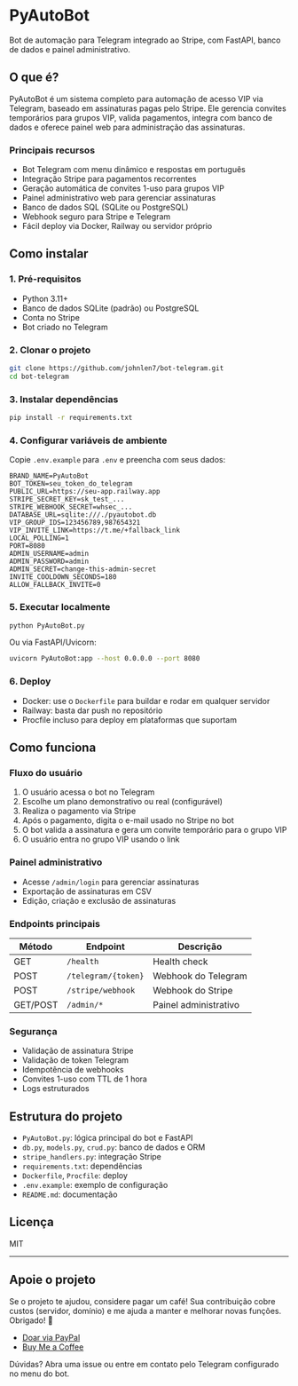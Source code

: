 # PyAutoBot

Bot de automação para Telegram integrado ao Stripe, com FastAPI, banco de dados e painel administrativo.

## O que é?
PyAutoBot é um sistema completo para automação de acesso VIP via Telegram, baseado em assinaturas pagas pelo Stripe. Ele gerencia convites temporários para grupos VIP, valida pagamentos, integra com banco de dados e oferece painel web para administração das assinaturas.

### Principais recursos
- Bot Telegram com menu dinâmico e respostas em português
- Integração Stripe para pagamentos recorrentes
- Geração automática de convites 1-uso para grupos VIP
- Painel administrativo web para gerenciar assinaturas
- Banco de dados SQL (SQLite ou PostgreSQL)
- Webhook seguro para Stripe e Telegram
- Fácil deploy via Docker, Railway ou servidor próprio

## Como instalar

### 1. Pré-requisitos
- Python 3.11+
- Banco de dados SQLite (padrão) ou PostgreSQL
- Conta no Stripe
- Bot criado no Telegram

### 2. Clonar o projeto
```bash
git clone https://github.com/johnlen7/bot-telegram.git
cd bot-telegram
```

### 3. Instalar dependências
```bash
pip install -r requirements.txt
```

### 4. Configurar variáveis de ambiente
Copie `.env.example` para `.env` e preencha com seus dados:
```env
BRAND_NAME=PyAutoBot
BOT_TOKEN=seu_token_do_telegram
PUBLIC_URL=https://seu-app.railway.app
STRIPE_SECRET_KEY=sk_test_...
STRIPE_WEBHOOK_SECRET=whsec_...
DATABASE_URL=sqlite:///./pyautobot.db
VIP_GROUP_IDS=123456789,987654321
VIP_INVITE_LINK=https://t.me/+fallback_link
LOCAL_POLLING=1
PORT=8080
ADMIN_USERNAME=admin
ADMIN_PASSWORD=admin
ADMIN_SECRET=change-this-admin-secret
INVITE_COOLDOWN_SECONDS=180
ALLOW_FALLBACK_INVITE=0
```

### 5. Executar localmente
```bash
python PyAutoBot.py
```
Ou via FastAPI/Uvicorn:
```bash
uvicorn PyAutoBot:app --host 0.0.0.0 --port 8080
```

### 6. Deploy
- Docker: use o `Dockerfile` para buildar e rodar em qualquer servidor
- Railway: basta dar push no repositório
- Procfile incluso para deploy em plataformas que suportam

## Como funciona

### Fluxo do usuário
1. O usuário acessa o bot no Telegram
2. Escolhe um plano demonstrativo ou real (configurável)
3. Realiza o pagamento via Stripe
4. Após o pagamento, digita o e-mail usado no Stripe no bot
5. O bot valida a assinatura e gera um convite temporário para o grupo VIP
6. O usuário entra no grupo VIP usando o link

### Painel administrativo
- Acesse `/admin/login` para gerenciar assinaturas
- Exportação de assinaturas em CSV
- Edição, criação e exclusão de assinaturas

### Endpoints principais
| Método | Endpoint | Descrição |
|--------|----------|-----------|
| GET | `/health` | Health check |
| POST | `/telegram/{token}` | Webhook do Telegram |
| POST | `/stripe/webhook` | Webhook do Stripe |
| GET/POST | `/admin/*` | Painel administrativo |

### Segurança
- Validação de assinatura Stripe
- Validação de token Telegram
- Idempotência de webhooks
- Convites 1-uso com TTL de 1 hora
- Logs estruturados

## Estrutura do projeto
- `PyAutoBot.py`: lógica principal do bot e FastAPI
- `db.py`, `models.py`, `crud.py`: banco de dados e ORM
- `stripe_handlers.py`: integração Stripe
- `requirements.txt`: dependências
- `Dockerfile`, `Procfile`: deploy
- `.env.example`: exemplo de configuração
- `README.md`: documentação

## Licença
MIT

---

## Apoie o projeto
Se o projeto te ajudou, considere pagar um café! Sua contribuição cobre custos (servidor, domínio) e me ajuda a manter e melhorar novas funções. Obrigado! 🙌

- [Doar via PayPal](https://www.paypal.com/donate/?hosted_button_id=3VYZMCWGZRFML)
- [Buy Me a Coffee](https://buymeacoffee.com/johnlen7)

Dúvidas? Abra uma issue ou entre em contato pelo Telegram configurado no menu do bot.
